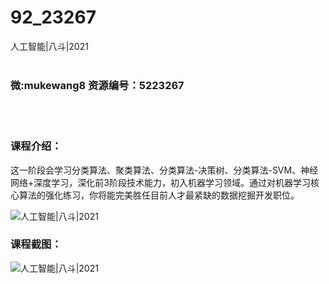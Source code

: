 # 92_23267
人工智能|八斗|2021
<br/></br>
<h3>微:mukewang8 资源编号：5223267</h3>
<br/></br>
<h3>课程介绍：</h3>
<p>这一阶段会学习分类算法、聚类算法、分类算法-决策树、分类算法-SVM、神经网络+深度学习，深化前3阶段技术能力，初入机器学习领域。通过对机器学习核心算法的强化练习，你将能完美胜任目前人才最紧缺的数据挖掘开发职位。</p>
<p><img src="https://www.ko996.com/wp-content/uploads/img/2022/03/1-61-300x245.png" alt="人工智能|八斗|2021"></p>
<div class="info-desc">
<h3>课程截图：</h3>
<p><img src="https://www.ko996.com/wp-content/uploads/img/2022/03/2-60.png" alt="人工智能|八斗|2021"></p>


			
</div>
